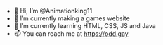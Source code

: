 - 👋 Hi, I’m @Animationking11
- 👀 I’m currently making a games website
- 🌱 I’m currently learning HTML, CSS, JS and Java
- 📫 You can reach me at https://odd.gay
